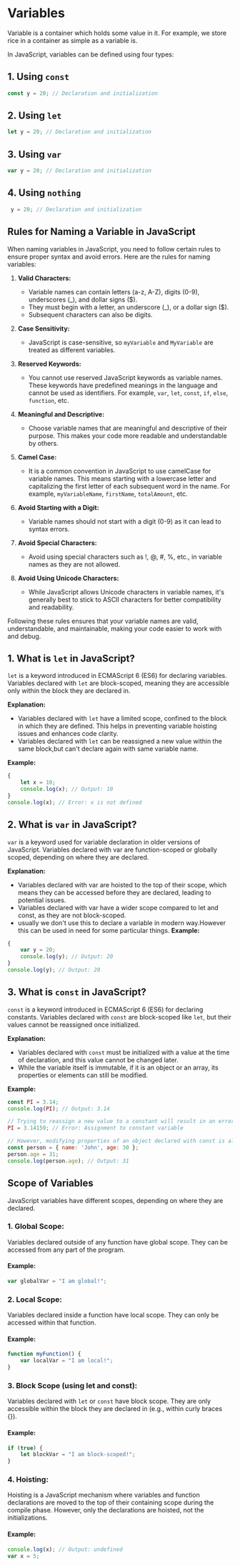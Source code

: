 # Variables

Variable is a container which holds some value in it. For example, we store rice in a container as simple as a variable is.

In JavaScript, variables can be defined using four types:

## 1. Using `const`

```javascript
const y = 20; // Declaration and initialization
```

## 2. Using `let`

```javascript
let y = 20; // Declaration and initialization
```

## 3. Using `var`

```javascript
var y = 20; // Declaration and initialization
```

## 4. Using `nothing`

```javascript
 y = 20; // Declaration and initialization
```
## Rules for Naming a Variable in JavaScript

When naming variables in JavaScript, you need to follow certain rules to ensure proper syntax and avoid errors. Here are the rules for naming variables:

1. **Valid Characters:**
   - Variable names can contain letters (a-z, A-Z), digits (0-9), underscores (_), and dollar signs ($).
   - They must begin with a letter, an underscore (_), or a dollar sign ($).
   - Subsequent characters can also be digits.

2. **Case Sensitivity:**
   - JavaScript is case-sensitive, so `myVariable` and `MyVariable` are treated as different variables.

3. **Reserved Keywords:**
   - You cannot use reserved JavaScript keywords as variable names. These keywords have predefined meanings in the language and cannot be used as identifiers. For example, `var`, `let`, `const`, `if`, `else`, `function`, etc.

4. **Meaningful and Descriptive:**
   - Choose variable names that are meaningful and descriptive of their purpose. This makes your code more readable and understandable by others.

5. **Camel Case:**
   - It is a common convention in JavaScript to use camelCase for variable names. This means starting with a lowercase letter and capitalizing the first letter of each subsequent word in the name. For example, `myVariableName`, `firstName`, `totalAmount`, etc.

6. **Avoid Starting with a Digit:**
   - Variable names should not start with a digit (0-9) as it can lead to syntax errors.

7. **Avoid Special Characters:**
   - Avoid using special characters such as !, @, #, %, etc., in variable names as they are not allowed.

8. **Avoid Using Unicode Characters:**
   - While JavaScript allows Unicode characters in variable names, it's generally best to stick to ASCII characters for better compatibility and readability.

Following these rules ensures that your variable names are valid, understandable, and maintainable, making your code easier to work with and debug.


## 1. What is `let` in JavaScript?

`let` is a keyword introduced in ECMAScript 6 (ES6) for declaring variables. Variables declared with `let` are block-scoped, meaning they are accessible only within the block they are declared in.   

**Explanation:**
- Variables declared with `let` have a limited scope, confined to the block in which they are defined. This helps in preventing variable hoisting issues and enhances code clarity.
- Variables declared with `let` can be reassigned a new value within the same block,but can't declare again with same variable name. 

**Example:**
```javascript
{
    let x = 10;
    console.log(x); // Output: 10
}
console.log(x); // Error: x is not defined
```
## 2. What is `var` in JavaScript?

`var` is a keyword used for variable declaration in older versions of JavaScript. Variables declared with var are function-scoped or globally scoped, depending on where they are declared.


**Explanation:**
- Variables declared with var are hoisted to the top of their scope, which means they can be accessed before they are declared, leading to potential issues.
- Variables declared with var have a wider scope compared to let and const, as they are not block-scoped.
- usually we don't use this to declare a variable in modern way.However this can be used in need for some particular things.
**Example:**
```javascript
{
    var y = 20;
    console.log(y); // Output: 20
}
console.log(y); // Output: 20
```

## 3. What is `const` in JavaScript?

`const` is a keyword introduced in ECMAScript 6 (ES6) for declaring constants. Variables declared with `const` are block-scoped like `let`, but their values cannot be reassigned once initialized.

**Explanation:**

- Variables declared with `const` must be initialized with a value at the time of declaration, and this value cannot be changed later.
- While the variable itself is immutable, if it is an object or an array, its properties or elements can still be modified.

**Example:**

```javascript
const PI = 3.14;
console.log(PI); // Output: 3.14

// Trying to reassign a new value to a constant will result in an error
PI = 3.14159; // Error: Assignment to constant variable

// However, modifying properties of an object declared with const is allowed
const person = { name: 'John', age: 30 };
person.age = 31;
console.log(person.age); // Output: 31
```

## Scope of Variables

JavaScript variables have different scopes, depending on where they are declared.

### 1. Global Scope:
Variables declared outside of any function have global scope. They can be accessed from any part of the program.

#### Example:
```javascript
var globalVar = "I am global!";
```
### 2. Local Scope:
Variables declared inside a function have local scope. They can only be accessed within that function.

#### Example:
```javascript
function myFunction() {
    var localVar = "I am local!";
}

```


### 3.  Block Scope (using let and const):
Variables declared with `let` or `const` have block scope. They are only accessible within the block they are declared in (e.g., within curly braces {}).
#### Example:
```javascript
if (true) {
    let blockVar = "I am block-scoped!";
}

```


### 4. Hoisting:
Hoisting is a JavaScript mechanism where variables and function declarations are moved to the top of their containing scope during the compile phase. However, only the declarations are hoisted, not the initializations.
#### Example:
```javascript
console.log(x); // Output: undefined
var x = 5;

```

